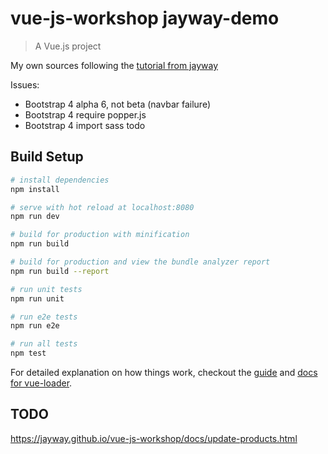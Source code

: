 # vue-js-workshop jayway-demo

> A Vue.js project

My own sources following the [tutorial from jayway](https://github.com/jayway/vue-js-workshop)

Issues: 
- Bootstrap 4 alpha 6, not beta (navbar failure)
- Bootstrap 4 require popper.js
- Bootstrap 4 import sass todo

## Build Setup

``` bash
# install dependencies
npm install

# serve with hot reload at localhost:8080
npm run dev

# build for production with minification
npm run build

# build for production and view the bundle analyzer report
npm run build --report

# run unit tests
npm run unit

# run e2e tests
npm run e2e

# run all tests
npm test
```

For detailed explanation on how things work, checkout the [guide](http://vuejs-templates.github.io/webpack/) and [docs for vue-loader](http://vuejs.github.io/vue-loader).



## TODO
https://jayway.github.io/vue-js-workshop/docs/update-products.html

